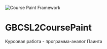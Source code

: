 ![Course Paint Framework](https://github.com/kanadeiar/GBCSL2CoursePaint/workflows/Course%20Paint%20Framework/badge.svg?branch=master)

# GBCSL2CoursePaint
Курсовая работа - программа-аналог Паинта
